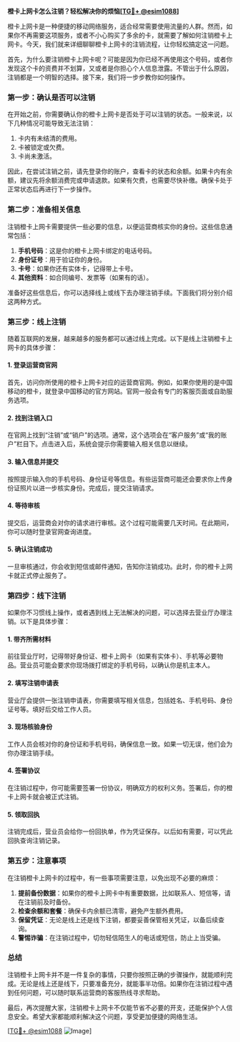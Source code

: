 **橙卡上网卡怎么注销？轻松解决你的烦恼[[TG💪+ @esim1088](https://t.me/s/esim1088)]**

橙卡上网卡是一种便捷的移动网络服务，适合经常需要使用流量的人群。然而，如果你不再需要这项服务，或者不小心购买了多余的卡，就需要了解如何注销橙卡上网卡。今天，我们就来详细聊聊橙卡上网卡的注销流程，让你轻松搞定这一问题。

首先，为什么要注销橙卡上网卡呢？可能是因为你已经不再使用这个号码，或者你发现这个卡的资费并不划算，又或者是你担心个人信息泄露。不管出于什么原因，注销都是一个明智的选择。接下来，我们将一步步教你如何操作。

### **第一步：确认是否可以注销**
在开始之前，你需要确认你的橙卡上网卡是否处于可以注销的状态。一般来说，以下几种情况可能导致无法注销：
1. 卡内有未结清的费用。
2. 卡被锁定或欠费。
3. 卡尚未激活。

因此，在尝试注销之前，请先登录你的账户，查看卡的状态和余额。如果卡内有余额，建议先将余额消费完或申请退款。如果有欠费，也需要尽快补缴。确保卡处于正常状态后再进行下一步操作。

### **第二步：准备相关信息**
注销橙卡上网卡需要提供一些必要的信息，以便运营商核实你的身份。这些信息通常包括：
1. **手机号码**：这是你的橙卡上网卡绑定的电话号码。
2. **身份证号**：用于验证你的身份。
3. **卡号**：如果你还有实体卡，记得带上卡号。
4. **其他资料**：如合同编号、发票等（如果有的话）。

准备好这些信息后，你可以选择线上或线下去办理注销手续。下面我们将分别介绍这两种方式。

### **第三步：线上注销**
随着互联网的发展，越来越多的服务都可以通过线上完成。以下是线上注销橙卡上网卡的具体步骤：

#### **1. 登录运营商官网**
首先，访问你所使用的橙卡上网卡对应的运营商官网。例如，如果你使用的是中国移动的橙卡，就登录中国移动的官方网站。官网一般会有专门的客服页面或自助服务选项。

#### **2. 找到注销入口**
在官网上找到“注销”或“销户”的选项。通常，这个选项会在“客户服务”或“我的账户”栏目下。点击进入后，系统会提示你需要输入相关信息以继续。

#### **3. 输入信息并提交**
按照提示输入你的手机号码、身份证号等信息。有些运营商可能还会要求你上传身份证照片以进一步核实身份。完成后，提交注销请求。

#### **4. 等待审核**
提交后，运营商会对你的请求进行审核。这个过程可能需要几天时间。在此期间，你可以随时登录官网查询进度。

#### **5. 确认注销成功**
一旦审核通过，你会收到短信或邮件通知，告知你注销成功。此时，你的橙卡上网卡就正式停止服务了。

### **第四步：线下注销**
如果你不习惯线上操作，或者遇到线上无法解决的问题，可以选择去营业厅办理注销。以下是具体步骤：

#### **1. 带齐所需材料**
前往营业厅时，记得带好身份证、橙卡上网卡（如果有实体卡）、手机等必要物品。营业员可能会要求你现场拨打绑定的手机号码，以确认你是机主本人。

#### **2. 填写注销申请表**
营业厅会提供一张注销申请表，你需要填写相关信息，包括姓名、手机号码、身份证号等。填好后交给工作人员。

#### **3. 现场核验身份**
工作人员会核对你的身份证和手机号码，确保信息一致。如果一切无误，他们会为你办理注销手续。

#### **4. 签署协议**
在注销过程中，你可能需要签署一份协议，明确双方的权利义务。签署后，你的橙卡上网卡就会被正式注销。

#### **5. 领取回执**
注销完成后，营业员会给你一份回执单，作为凭证保存。以后如有需要，可以凭此回执查询注销记录。

### **第五步：注意事项**
在注销橙卡上网卡的过程中，有一些事项需要注意，以免出现不必要的麻烦：

1. **提前备份数据**：如果你的橙卡上网卡中有重要数据，比如联系人、短信等，请在注销前及时备份。
2. **检查余额和套餐**：确保卡内余额已清零，避免产生额外费用。
3. **保留凭证**：无论是线上还是线下注销，都要妥善保管相关凭证，以备后续查询。
4. **警惕诈骗**：在注销过程中，切勿轻信陌生人的电话或短信，防止上当受骗。

### **总结**
注销橙卡上网卡并不是一件复杂的事情，只要你按照正确的步骤操作，就能顺利完成。无论是线上还是线下，只要准备充分，就能事半功倍。如果你在注销过程中遇到任何问题，可以随时联系运营商的客服热线寻求帮助。

最后，再次提醒大家，注销橙卡上网卡不仅能节省不必要的开支，还能保护个人信息安全。希望大家都能顺利解决这个问题，享受更加便捷的网络生活。

[[TG💪+ @esim1088](https://t.me/s/esim1088) ![Image](https://i.postimg.cc/4NQfJmqS/Snipaste-2025-05-13-00-14-12.png)]